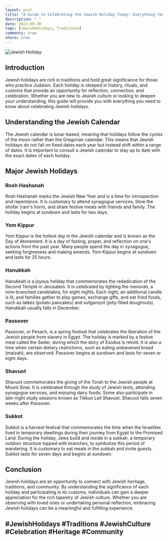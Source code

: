 ```yaml
---
layout: post
title: "A Guide to Celebrating the Jewish Holiday Today: Everything You Need to Know"
description: " "
date: 2023-09-20
tags: [JewishHolidays, Traditions]
comments: true
share: true
---
```


![Jewish Holiday](https://source.unsplash.com/1600x900/?jewish,holiday)

## Introduction
Jewish holidays are rich in traditions and hold great significance for those who practice Judaism. Each holiday is steeped in history, rituals, and customs that provide an opportunity for reflection, connection, and celebration. Whether you are new to Jewish culture or looking to deepen your understanding, this guide will provide you with everything you need to know about celebrating Jewish holidays.

## Understanding the Jewish Calendar
The Jewish calendar is lunar-based, meaning that holidays follow the cycles of the moon rather than the Gregorian calendar. This means that Jewish holidays do not fall on fixed dates each year but instead shift within a range of dates. It is important to consult a Jewish calendar to stay up to date with the exact dates of each holiday.

## Major Jewish Holidays
### Rosh Hashanah
Rosh Hashanah marks the Jewish New Year and is a time for introspection and repentance. It is customary to attend synagogue services, blow the shofar (ram's horn), and share festive meals with friends and family. The holiday begins at sundown and lasts for two days.

### Yom Kippur
Yom Kippur is the holiest day in the Jewish calendar and is known as the Day of Atonement. It is a day of fasting, prayer, and reflection on one's actions from the past year. Many people spend the day in synagogue, seeking forgiveness and making amends. Yom Kippur begins at sundown and lasts for 25 hours.

### Hanukkah
Hanukkah is a joyous holiday that commemorates the rededication of the Second Temple in Jerusalem. It is celebrated by lighting the menorah, a nine-branched candelabra, for eight nights. Each night, an additional candle is lit, and families gather to play games, exchange gifts, and eat fried foods, such as latkes (potato pancakes) and sufganiyot (jelly-filled doughnuts). Hanukkah usually falls in December.

### Passover
Passover, or Pesach, is a spring festival that celebrates the liberation of the Jewish people from slavery in Egypt. The holiday is marked by a festive meal called the Seder, during which the story of Exodus is retold. It is also a time when certain dietary restrictions, such as eating unleavened bread (matzah), are observed. Passover begins at sundown and lasts for seven or eight days.

### Shavuot
Shavuot commemorates the giving of the Torah to the Jewish people at Mount Sinai. It is celebrated through the study of Jewish texts, attending synagogue services, and enjoying dairy foods. Some also participate in late-night study sessions known as Tikkun Leil Shavuot. Shavuot falls seven weeks after Passover.

### Sukkot
Sukkot is a harvest festival that commemorates the time when the Israelites lived in temporary dwellings during their journey from Egypt to the Promised Land. During the holiday, Jews build and reside in a sukkah, a temporary outdoor structure topped with branches, to symbolize this period of wandering. It is customary to eat meals in the sukkah and invite guests. Sukkot lasts for seven days and begins at sundown.

## Conclusion
Jewish holidays are an opportunity to connect with Jewish heritage, traditions, and community. By understanding the significance of each holiday and participating in its customs, individuals can gain a deeper appreciation for the rich tapestry of Jewish culture. Whether you are observing with loved ones or undertaking personal reflection, embracing Jewish holidays can be a meaningful and fulfilling experience.

## #JewishHolidays #Traditions #JewishCulture #Celebration #Heritage #Community